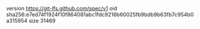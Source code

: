 version https://git-lfs.github.com/spec/v1
oid sha256:e7ed74f1924f10f864081abc1fdc9216b60025fb9bdb9b63fb7c954b0a315954
size 31469
